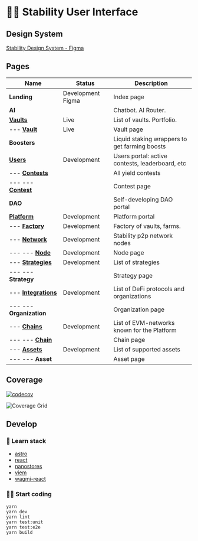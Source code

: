 # 👩‍🚀 Stability User Interface

## Design System

[Stability Design System - Figma](https://www.figma.com/design/jstG6d7opvG4MCahqhlgiR/Stability-Design-System)

## Pages

| Name                                                                                                                | Status            | Description                                     |
| ------------------------------------------------------------------------------------------------------------------- | ----------------- | ----------------------------------------------- |
| **Landing**                                                                                                         | Development Figma | Index page                                      |
| **AI**                                                                                                              |                   | Chatbot. AI Router.                             |
| [**Vaults**](https://stability.farm/)                                                                               | Live              | List of vaults. Portfolio.                      |
| --- [**Vault**](https://stability.farm/vault/137/0xe319afa4d638f71400d4c7d60d90b0c227a5af48)                        | Live              | Vault page                                      |
| **Boosters**                                                                                                        |                   | Liquid staking wrappers to get farming boosts   |
| [**Users**](https://stability.farm/users)                                                                           | Development       | Users portal: active contests, leaderboard, etc |
| --- [**Contests**](https://stability.farm/contests)                                                                 |                   | All yield contests                              |
| --- --- [**Contest**](https://stability.farm/contests/d1)                                                           |                   | Contest page                                    |
| **DAO**                                                                                                             |                   | Self-developing DAO portal                      |
| [**Platform**](https://stability.farm/platform)                                                                     | Development       | Platform portal                                 |
| --- [**Factory**](https://stability.farm/create-vault)                                                              | Development       | Factory of vaults, farms.                       |
| --- [**Network**](https://stability.farm/network)                                                                   | Development       | Stability p2p network nodes                     |
| --- --- [**Node**](https://stability.farm/network/6e9a70eb6628e1295772218defdf254ce3200890cb16cc588c4dab5000972edd) | Development       | Node page                                       |
| --- [**Strategies**](https://stability.farm/strategies)                                                             | Development       | List of strategies                              |
| --- --- **Strategy**                                                                                                |                   | Strategy page                                   |
| --- [**Integrations**](https://stability.farm/integrations)                                                         | Development       | List of DeFi protocols and organizations        |
| --- --- **Organization**                                                                                            |                   | Organization page                               |
| --- [**Chains**](https://stability.farm/chains)                                                                     | Development       | List of EVM-networks known for the Platform     |
| --- --- [**Chain**](https://stability.farm/chains/137)                                                              |                   | Chain page                                      |
| --- [**Assets**](https://stability.farm/assets)                                                                     | Development       | List of supported assets                        |
| --- --- **Asset**                                                                                                   |                   | Asset page                                      |

## Coverage

[![codecov](https://codecov.io/gh/stabilitydao/stability-ui/graph/badge.svg?token=ER8QCFAF8C)](https://codecov.io/gh/stabilitydao/stability-ui)

![Coverage Grid](https://codecov.io/gh/stabilitydao/stability-ui/graphs/tree.svg?token=ER8QCFAF8C)

## Develop

### 👀 Learn stack

- [astro](https://docs.astro.build/en/getting-started/)
- [react](https://react.dev/)
- [nanostores](https://github.com/nanostores/nanostores)
- [viem](https://viem.sh/docs/getting-started.html)
- [wagmi-react](https://wagmi.sh/react/getting-started)

### 🧑‍🚀 Start coding

```
yarn
yarn dev
yarn lint
yarn test:unit
yarn test:e2e
yarn build
```
